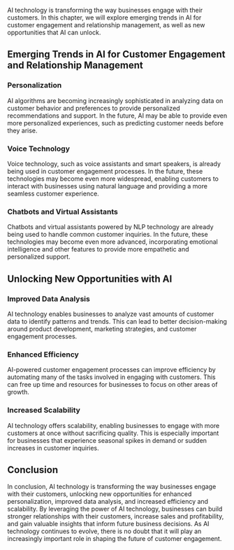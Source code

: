 
AI technology is transforming the way businesses engage with their customers. In this chapter, we will explore emerging trends in AI for customer engagement and relationship management, as well as new opportunities that AI can unlock.

Emerging Trends in AI for Customer Engagement and Relationship Management
-------------------------------------------------------------------------

### Personalization

AI algorithms are becoming increasingly sophisticated in analyzing data on customer behavior and preferences to provide personalized recommendations and support. In the future, AI may be able to provide even more personalized experiences, such as predicting customer needs before they arise.

### Voice Technology

Voice technology, such as voice assistants and smart speakers, is already being used in customer engagement processes. In the future, these technologies may become even more widespread, enabling customers to interact with businesses using natural language and providing a more seamless customer experience.

### Chatbots and Virtual Assistants

Chatbots and virtual assistants powered by NLP technology are already being used to handle common customer inquiries. In the future, these technologies may become even more advanced, incorporating emotional intelligence and other features to provide more empathetic and personalized support.

Unlocking New Opportunities with AI
-----------------------------------

### Improved Data Analysis

AI technology enables businesses to analyze vast amounts of customer data to identify patterns and trends. This can lead to better decision-making around product development, marketing strategies, and customer engagement processes.

### Enhanced Efficiency

AI-powered customer engagement processes can improve efficiency by automating many of the tasks involved in engaging with customers. This can free up time and resources for businesses to focus on other areas of growth.

### Increased Scalability

AI technology offers scalability, enabling businesses to engage with more customers at once without sacrificing quality. This is especially important for businesses that experience seasonal spikes in demand or sudden increases in customer inquiries.

Conclusion
----------

In conclusion, AI technology is transforming the way businesses engage with their customers, unlocking new opportunities for enhanced personalization, improved data analysis, and increased efficiency and scalability. By leveraging the power of AI technology, businesses can build stronger relationships with their customers, increase sales and profitability, and gain valuable insights that inform future business decisions. As AI technology continues to evolve, there is no doubt that it will play an increasingly important role in shaping the future of customer engagement.
